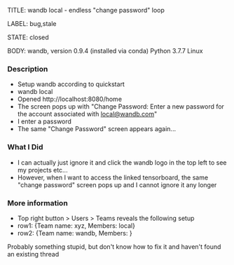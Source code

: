TITLE:
wandb local - endless "change password" loop

LABEL:
bug,stale

STATE:
closed

BODY:
wandb, version 0.9.4 (installed via conda)
Python 3.7.7
Linux

### Description

- Setup wandb according to quickstart
- wandb local
- Opened http://localhost:8080/home
- The screen pops up with "Change Password: Enter a new password for the account associated with local@wandb.com"
- I enter a password
- The same "Change Password" screen appears again...

### What I Did

- I can actually just ignore it and click the wandb logo in the top left to see my projects etc...
- However, when I want to access the linked tensorboard, the same "change password" screen pops up and I cannot ignore it any longer

### More information

- Top right button > Users > Teams reveals the following setup
- row1: {Team name: xyz, Members: local}
- row2: {Team name: wandb, Members: <empty>}

Probably something stupid, but don't know how to fix it and haven't found an existing thread

